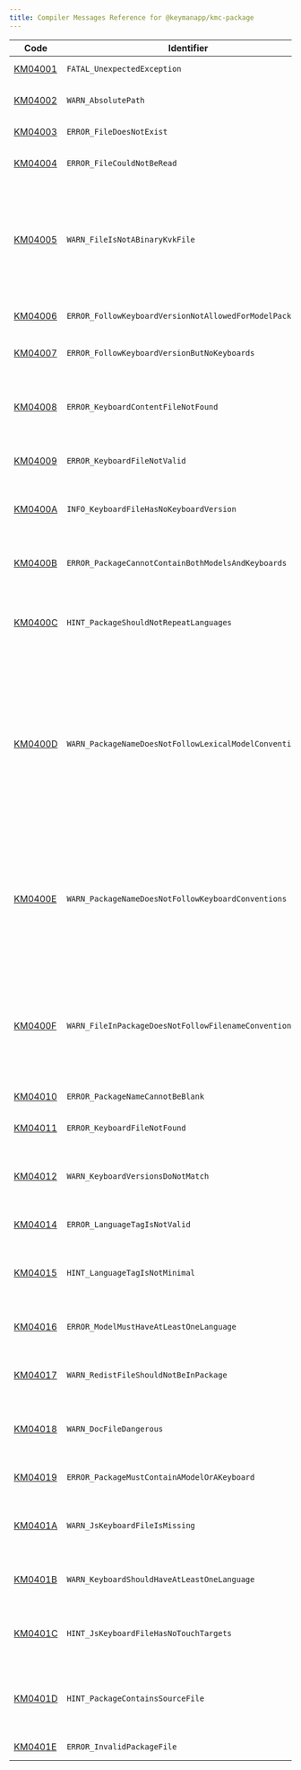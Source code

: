```yaml
---
title: Compiler Messages Reference for @keymanapp/kmc-package
---
```


 Code | Identifier | Message
------|------------|---------
[KM04001](km04001) | `FATAL_UnexpectedException` | This is an internal error; the message will vary
[KM04002](km04002) | `WARN_AbsolutePath` | File &lt;param&gt; has an absolute path, which is not portable\.
[KM04003](km04003) | `ERROR_FileDoesNotExist` | File &lt;param&gt; does not exist\.
[KM04004](km04004) | `ERROR_FileCouldNotBeRead` | File &lt;param&gt; could not be read: unknown error\.
[KM04005](km04005) | `WARN_FileIsNotABinaryKvkFile` | File &lt;param&gt; does not appear to be a valid binary \.kvk file; this may be an old package that includes an xml\-format \.kvk file\. You must update the package to include the compiled \.kvk file in the package\.
[KM04006](km04006) | `ERROR_FollowKeyboardVersionNotAllowedForModelPackages` | FollowKeyboardVersion is not allowed in model packages
[KM04007](km04007) | `ERROR_FollowKeyboardVersionButNoKeyboards` | FollowKeyboardVersion is set, but the package contains no keyboards
[KM04008](km04008) | `ERROR_KeyboardContentFileNotFound` | Keyboard &lt;param&gt; was listed in &lt;Keyboards&gt; but a corresponding \.kmx file was not found in &lt;Files&gt;
[KM04009](km04009) | `ERROR_KeyboardFileNotValid` | Keyboard file &lt;param&gt; is not a valid \.kmx file: unknown error
[KM0400A](km0400a) | `INFO_KeyboardFileHasNoKeyboardVersion` | Keyboard file &lt;param&gt; has no &amp;KeyboardVersion store, using default '0\.0'
[KM0400B](km0400b) | `ERROR_PackageCannotContainBothModelsAndKeyboards` | The package contains both lexical models and keyboards, which is not permitted\.
[KM0400C](km0400c) | `HINT_PackageShouldNotRepeatLanguages` | Two language tags in &lt;param&gt; &lt;param&gt;, '&lt;param&gt;' and '&lt;param&gt;', reduce to the same minimal tag '&lt;param&gt;'\.
[KM0400D](km0400d) | `WARN_PackageNameDoesNotFollowLexicalModelConventions` | The package file &lt;param&gt; does not follow the recommended model filename conventions\. The name should be all lower case, include only alphanumeric characters and underscore \(\_\), not start with a digit, and should have the structure &lt;author&gt;\.&lt;bcp47&gt;\.&lt;uniq&gt;\.model\.kps\.
[KM0400E](km0400e) | `WARN_PackageNameDoesNotFollowKeyboardConventions` | The package file &lt;param&gt; does not follow the recommended keyboard filename conventions\. The name should be all lower case, include only alphanumeric characters and underscore \(\_\), and not start with a digit\.
[KM0400F](km0400f) | `WARN_FileInPackageDoesNotFollowFilenameConventions` | The file &lt;param&gt; does not follow the recommended filename conventions\. The extension should be all lower case, and the filename should include only alphanumeric characters, \-, \_, \+ and \.
[KM04010](km04010) | `ERROR_PackageNameCannotBeBlank` | Package name cannot be an empty string\.
[KM04011](km04011) | `ERROR_KeyboardFileNotFound` | Keyboard file &lt;param&gt; was not found\. Has it been compiled?
[KM04012](km04012) | `WARN_KeyboardVersionsDoNotMatch` | Keyboard &lt;param&gt; version &lt;param&gt; does not match keyboard &lt;param&gt; version &lt;param&gt;\.
[KM04014](km04014) | `ERROR_LanguageTagIsNotValid` | Language tag '&lt;param&gt;' in &lt;param&gt; &lt;param&gt; is invalid\.
[KM04015](km04015) | `HINT_LanguageTagIsNotMinimal` | Language tag '&lt;param&gt;' in &lt;param&gt; &lt;param&gt; is not minimal, and should be '&lt;param&gt;'\.
[KM04016](km04016) | `ERROR_ModelMustHaveAtLeastOneLanguage` | The lexical model &lt;param&gt; must have at least one language specified\.
[KM04017](km04017) | `WARN_RedistFileShouldNotBeInPackage` | The Keyman system file '&lt;param&gt;' should not be compiled into the package\.
[KM04018](km04018) | `WARN_DocFileDangerous` | Microsoft Word \.doc or \.docx files \('&lt;param&gt;'\) are not portable\. You should instead use HTML or PDF format\.
[KM04019](km04019) | `ERROR_PackageMustContainAModelOrAKeyboard` | Package must contain a lexical model or a keyboard\.
[KM0401A](km0401a) | `WARN_JsKeyboardFileIsMissing` | Keyboard &lt;param&gt; targets touch devices but corresponding &lt;param&gt;\.js file is not in the package\.
[KM0401B](km0401b) | `WARN_KeyboardShouldHaveAtLeastOneLanguage` | The keyboard &lt;param&gt; should have at least one language specified\.
[KM0401C](km0401c) | `HINT_JsKeyboardFileHasNoTouchTargets` | The keyboard &lt;param&gt; has been included for touch platforms, but does not include a touch layout\.
[KM0401D](km0401d) | `HINT_PackageContainsSourceFile` | The source file &lt;param&gt; should not be included in the package; instead include the compiled result\.
[KM0401E](km0401e) | `ERROR_InvalidPackageFile` | Package source file is invalid: unknown error
